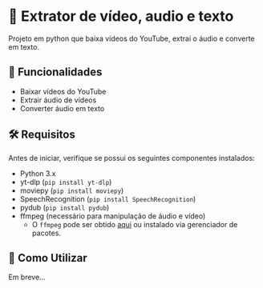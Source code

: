 # 🎥 Extrator de vídeo, audio e texto
Projeto em python que baixa vídeos do YouTube, extrai o áudio e converte em texto.

## 📝 Funcionalidades

- Baixar vídeos do YouTube
- Extrair áudio de vídeos
- Converter áudio em texto

## 🛠️ Requisitos

Antes de iniciar, verifique se possui os seguintes componentes instalados:

- Python 3.x
- yt-dlp (`pip install yt-dlp`)
- moviepy (`pip install moviepy`)
- SpeechRecognition (`pip install SpeechRecognition`)
- pydub (`pip install pydub`)
- ffmpeg (necessário para manipulação de áudio e vídeo)
  - O `ffmpeg` pode ser obtido [aqui](https://ffmpeg.org/download.html) ou instalado via gerenciador de pacotes.

## 🚀 Como Utilizar

Em breve...